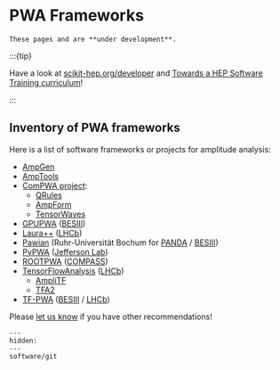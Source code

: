 <!-- cspell:ignore ampli gpupwa rootpwa Universität -->

# PWA Frameworks

```{warning}
These pages and are **under development**.
```

:::{tip}

Have a look at [scikit-hep.org/developer](https://scikit-hep.org/developer) and
[Towards a HEP Software Training curriculum](https://hepsoftwarefoundation.org/training/curriculum.html)!

:::

## Inventory of PWA frameworks

Here is a list of software frameworks or projects for amplitude analysis:

- [AmpGen](https://github.com/GooFit/AmpGen/blob/master/README.md)
- [AmpTools](https://github.com/mashephe/AmpTools)
- [ComPWA project](https://compwa-org.readthedocs.io/en/stable/about.html):
  - [QRules](https://qrules.readthedocs.io)
  - [AmpForm](https://ampform.readthedocs.io)
  - [TensorWaves](https://tensorwaves.readthedocs.io)
- [GPUPWA](https://sourceforge.net/projects/gpupwa)
  ([BESIII](http://bes3.ihep.ac.cn))
- [Laura++](https://doi.org/10.1016/j.cpc.2018.04.017)
  ([LHCb](https://lhcb.web.cern.ch))
- [Pawian](https://panda-wiki.gsi.de/foswiki/bin/view/PWA/PawianPwaSoftware)
  (Ruhr-Universität Bochum for [PANDA](https://panda.gsi.de) /
  [BESIII](http://bes3.ihep.ac.cn))
- [PyPWA](https://pypwa.jlab.org) ([Jefferson Lab](https://www.jlab.org))
- [ROOTPWA](https://github.com/ROOTPWA-Maintainers/ROOTPWA)
  ([COMPASS](https://home.cern/science/experiments/compass))
- [TensorFlowAnalysis](https://gitlab.cern.ch/poluekt/TensorFlowAnalysis)
  ([LHCb](https://lhcb.web.cern.ch))
  - [AmpliTF](https://github.com/apoluekt/AmpliTF)
  - [TFA2](https://github.com/apoluekt/TFA2)
- [TF-PWA](https://tf-pwa.rtfd.io) ([BESIII](http://bes3.ihep.ac.cn) /
  [LHCb](https://lhcb.web.cern.ch))

Please
[let us know](https://github.com/ComPWA/PWA-pages/issues/new?title=Missing%20PWA%20package)
if you have other recommendations!

```{toctree}
---
hidden:
---
software/git
```
